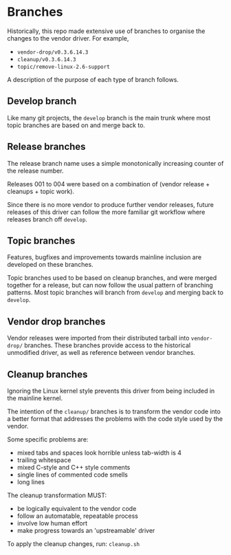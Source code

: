 # Branches

Historically, this repo made extensive use of branches to organise the changes to the vendor driver. For example,
- `vendor-drop/v0.3.6.14.3`
- `cleanup/v0.3.6.14.3`
- `topic/remove-linux-2.6-support`

A description of the purpose of each type of branch follows.

## Develop branch

Like many git projects, the `develop` branch is the main trunk where most topic branches are based on and merge back to.

## Release branches

The release branch name uses a simple monotonically increasing counter of the release number.

Releases 001 to 004 were based on a combination of (vendor release + cleanups + topic work).

Since there is no more vendor to produce further vendor releases, future releases of this driver can follow the more familiar git workflow where releases branch off `develop`.

## Topic branches

Features, bugfixes and improvements towards mainline inclusion are developed on these branches.

Topic branches used to be based on cleanup branches, and were merged together for a release, but can now follow the usual pattern of branching patterns. Most topic branches will branch from `develop` and merging back to `develop`.


## Vendor drop branches

Vendor releases were imported from their distributed tarball into `vendor-drop/` branches. These branches provide access to the historical unmodified driver, as well as reference between vendor branches.


## Cleanup branches

Ignoring the Linux kernel style prevents this driver from being included in the mainline kernel.

The intention of the `cleanup/` branches is to transform the vendor code into a better format that addresses the problems with the code style used by the vendor.

Some specific problems are:
- mixed tabs and spaces look horrible unless tab-width is 4
- trailing whitespace
- mixed C-style and C++ style comments
- single lines of commented code smells
- long lines


The cleanup transformation MUST:
- be logically equivalent to the vendor code
- follow an automatable, repeatable process
- involve low human effort
- make progress towards an 'upstreamable' driver


To apply the cleanup changes, run: `cleanup.sh`




